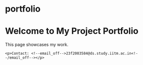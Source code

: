 # portfolio
<!DOCTYPE html>
<html lang="en">
<head>
    <meta charset="UTF-8">
    <meta name="viewport" content="width=device-width, initial-scale=1.0">
    <title>My Work Showcase</title>
</head>
<body>
    <h1>Welcome to My Project Portfolio</h1>
    <p>This page showcases my work.</p>

    <p>Contact: <!--email_off-->23f2003584@ds.study.iitm.ac.in<!--/email_off--></p>
</body>
</html>

